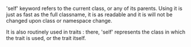 'self' keyword refers to the current class, or any of its parents. Using it is just as fast as the full classname, it is as readable and it is will not be changed upon class or namespace change.

It is also routinely used in traits : there, 'self' represents the class in which the trait is used, or the trait itself. 

<?php

class x {
    const FOO = 1;
    
    public function bar() {
        return self::FOO;
// same as return x::FOO;
    }
}

?>
